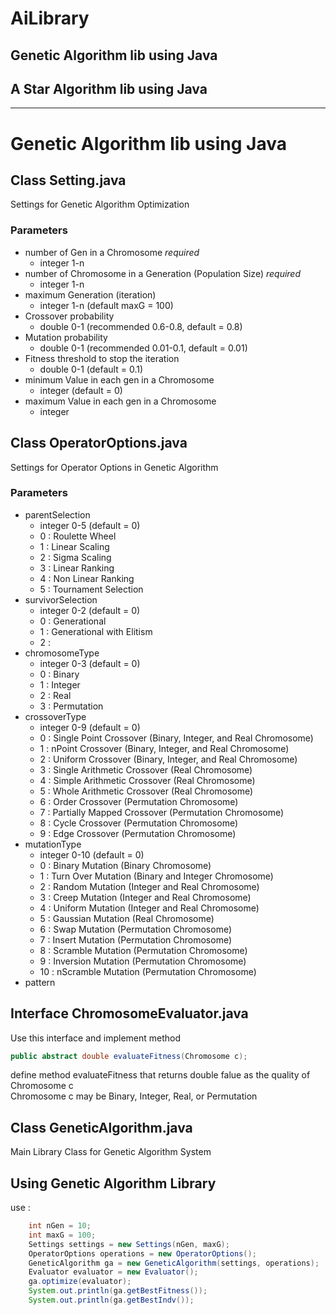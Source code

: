 # AiLibrary
## Genetic Algorithm lib using Java
## A Star Algorithm lib using Java

---

# Genetic Algorithm lib using Java

## Class Setting.java
Settings for Genetic Algorithm Optimization

### Parameters
* number of Gen in a Chromosome *required*
  * integer 1-n
* number of Chromosome in a Generation (Population Size) *required*
  * integer 1-n
* maximum Generation (iteration)
  * integer 1-n (default maxG = 100)
* Crossover probability
  * double 0-1 (recommended 0.6-0.8, default = 0.8)
* Mutation probability 
  * double 0-1 (recommended 0.01-0.1, default = 0.01)
* Fitness threshold to stop the iteration
  * double 0-1 (default = 0.1)
* minimum Value in each gen in a Chromosome
  * integer (default = 0)
* maximum Value in each gen in a Chromosome
  * integer
  
## Class OperatorOptions.java
Settings for Operator Options in Genetic Algorithm

### Parameters
* parentSelection
  * integer 0-5 (default = 0)
  * 0 : Roulette Wheel
  * 1 : Linear Scaling
  * 2 : Sigma Scaling
  * 3 : Linear Ranking
  * 4 : Non Linear Ranking
  * 5 : Tournament Selection
* survivorSelection
  * integer 0-2 (default = 0)
  * 0 : Generational
  * 1 : Generational with Elitism
  * 2 : 
* chromosomeType
  * integer 0-3 (default = 0)
  * 0 : Binary
  * 1 : Integer
  * 2 : Real
  * 3 : Permutation
* crossoverType
  * integer 0-9 (default = 0)
  * 0 : Single Point Crossover (Binary, Integer, and Real Chromosome)
  * 1 : nPoint Crossover (Binary, Integer, and Real Chromosome)
  * 2 : Uniform Crossover (Binary, Integer, and Real Chromosome)
  * 3 : Single Arithmetic Crossover (Real Chromosome)
  * 4 : Simple Arithmetic Crossover (Real Chromosome)
  * 5 : Whole Arithmetic Crossover (Real Chromosome)
  * 6 : Order Crossover (Permutation Chromosome)
  * 7 : Partially Mapped Crossover (Permutation Chromosome)
  * 8 : Cycle Crossover (Permutation Chromosome)
  * 9 : Edge Crossover (Permutation Chromosome)
* mutationType
  * integer 0-10 (default = 0)
  * 0 : Binary Mutation (Binary Chromosome)
  * 1 : Turn Over Mutation (Binary and Integer Chromosome)
  * 2 : Random Mutation (Integer and Real Chromosome)
  * 3 : Creep Mutation (Integer and Real Chromosome)
  * 4 : Uniform Mutation (Integer and Real Chromosome)
  * 5 : Gaussian Mutation (Real Chromosome)
  * 6 : Swap Mutation (Permutation Chromosome)
  * 7 : Insert Mutation (Permutation Chromosome)
  * 8 : Scramble Mutation (Permutation Chromosome)
  * 9 : Inversion Mutation (Permutation Chromosome)
  * 10 : nScramble Mutation (Permutation Chromosome)
* pattern

## Interface ChromosomeEvaluator.java
Use this interface and implement method 
```java
public abstract double evaluateFitness(Chromosome c);
```
define method evaluateFitness that returns double falue as the quality of Chromosome c <br>
Chromosome c may be Binary, Integer, Real, or Permutation

## Class GeneticAlgorithm.java
Main Library Class for Genetic Algorithm System <br>

## Using Genetic Algorithm Library
use : 
```java
	int nGen = 10;
	int maxG = 100;
	Settings settings = new Settings(nGen, maxG);
	OperatorOptions operations = new OperatorOptions();
	GeneticAlgorithm ga = new GeneticAlgorithm(settings, operations);
	Evaluator evaluator = new Evaluator();
	ga.optimize(evaluator);
	System.out.println(ga.getBestFitness());
	System.out.println(ga.getBestIndv());
```
